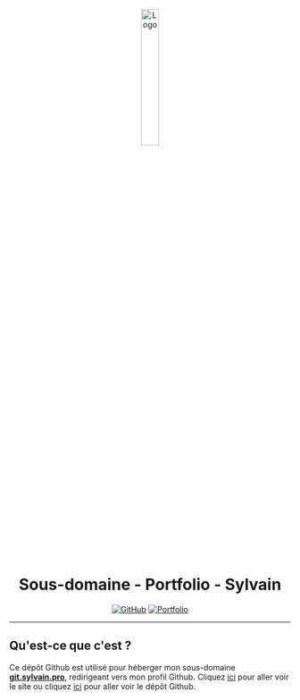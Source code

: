 <div align="center">
  <a href="https://git.sylvain.pro"><img src="https://sylvain.pro/images/portfolio.png" alt="Logo" width="25%" height="auto"></a>

  # Sous-domaine - Portfolio - Sylvain
  [![GitHub](https://img.shields.io/badge/20syldev-333333?logo=Github&logoColor=white)](https://github.com/20syldev)
  [![Portfolio](https://img.shields.io/badge//portfolio-3857ab)](https://github.com/20syldev/portfolio)
</div>

---

## Qu'est-ce que c'est ?
Ce dépôt Github est utilisé pour héberger mon sous-domaine **[git.sylvain.pro](https://git.sylvain.pro)**, redirigeant vers mon profil Github.
Cliquez [ici](https://sylvain.pro) pour aller voir le site ou cliquez [ici](https://github.com/20syldev/portfolio) pour aller voir le dépôt Github.
